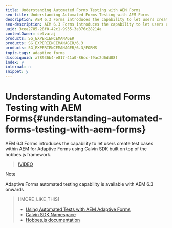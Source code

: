 ```yaml
---
title: Understanding Automated Forms Testing with AEM Forms
seo-title: Understanding Automated Forms Testing with AEM Forms
description: AEM 6.3 Forms introduces the capability to let users create test cases within AEM for Adaptive Forms using Calvin SDK built on top of the hobbes.js framework.  
seo-description: AEM 6.3 Forms introduces the capability to let users create test cases within AEM for Adaptive Forms using Calvin SDK built on top of the hobbes.js framework.  
uuid: 3cea2785-28f0-42c1-9935-3e876c28214a
contentOwner: selvaraj
products: SG_EXPERIENCEMANAGER
products: SG_EXPERIENCEMANAGER/6.3
products: SG_EXPERIENCEMANAGER/6.3/FORMS
topic-tags: adaptive_forms
discoiquuid: a78936b4-e817-41a0-86cc-f9ac2d6dd08f
index: y
internal: n
snippet: y
---
```


# Understanding Automated Forms Testing with AEM Forms{#understanding-automated-forms-testing-with-aem-forms}

AEM 6.3 Forms introduces the capability to let users create test cases within AEM for Adaptive Forms using Calvin SDK built on top of the hobbes.js framework.

>[!VIDEO](https://video.tv.adobe.com/v/19700/)

>[!NOTE]
>
>Adaptive Forms automated testing capability is available with AEM 6.3 onwards

>[!MORE_LIKE_THIS]
>
>* [Using Automated Tests with AEM Adaptive Forms](adaptive-forms/calvin-sdk-test-adaptive-forms-article-use.md)
>* [Calvin SDK Namespace](https://helpx.adobe.com/aem-forms/6-3/calvin-sdk-javascript-api/calvin.html)
>* [Hobbes.js documentation](https://docs.adobe.com/docs/en/aem/6-3/develop/ref/test-api/index.html)
